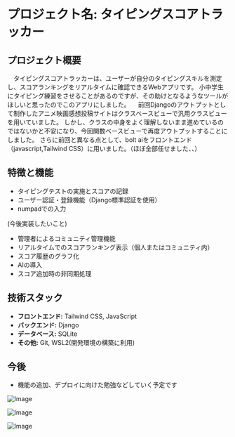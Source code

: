 # プロジェクト名: タイピングスコアトラッカー

## プロジェクト概要
　タイピングスコアトラッカーは、ユーザーが自分のタイピングスキルを測定し、スコアランキングをリアルタイムに確認できるWebアプリです。
小中学生にタイピング練習をさせることがあるのですが、その助けとなるようなツールがほしいと思ったのでこのアプリにしました。
　前回Djangoのアウトプットとして制作したアニメ映画感想投稿サイトはクラスベースビューで汎用クラスビューを用いていました。
しかし、クラスの中身をよく理解しないまま進めているのではないかと不安になり、今回関数ベースビューで再度アウトプットすることにしました。
さらに前回と異なる点として、bolt aiをフロントエンド（javascript,Tailwind CSS）に用いました。（ほぼ全部任せました、、）


## 特徴と機能
- タイピングテストの実施とスコアの記録
- ユーザー認証・登録機能（Django標準認証を使用）
- numpadでの入力

(今後実装したいこと)
- 管理者によるコミュニティ管理機能
- リアルタイムでのスコアランキング表示（個人またはコミュニティ内）
- スコア履歴のグラフ化
- AIの導入
- スコア追加時の非同期処理

## 技術スタック
- **フロントエンド:** Tailwind CSS, JavaScript
- **バックエンド:** Django
- **データベース:** SQLite
- **その他:** Git, WSL2(開発環境の構築に利用)

## 今後
- 機能の追加、デプロイに向けた勉強などしていく予定です

![Image](https://github.com/user-attachments/assets/a42bfd8a-15c9-4d3c-be93-459da44278dc)

![Image](https://github.com/user-attachments/assets/0a8560a8-ae11-4c75-9d22-872886164450)

![Image](https://github.com/user-attachments/assets/a7e3f4d1-6d11-4d51-9a62-50541c78553e)


